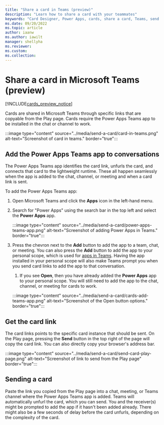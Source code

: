 ```yaml
---
title: "Share a card in Teams (preview)"
description: "Learn how to share a card with your teammates"
keywords: "Card Designer, Power Apps, cards, share a card, Teams, send a card"
ms.date: 09/20/2022
ms.topic: article
author: iaanw
ms.author: iawilt
manager: shellyha
ms.reviewer: 
ms.custom: 
ms.collection: 
---
```


# Share a card in Microsoft Teams (preview)

[!INCLUDE[cards_preview_notice](../includes/preview-include.md)]

Cards are shared in Microsoft Teams through specific links that are copyable from the Play page. Cards require the Power Apps Teams app to be installed in the chat or channel to work.

   :::image type="content" source="../media/send-a-card/card-in-teams.png" alt-text="Screenshot of card in teams." border="true":::

## Add the Power Apps Teams app to conversations

The Power Apps Teams app identifies the card link, unfurls the card, and connects that card to the lightweight runtime. These all happen seamlessly when the app is added to the chat, channel, or meeting and when a card link is sent.

To add the Power Apps Teams app:

1. Open Microsoft Teams and click the **Apps** icon in the left-hand menu.
1. Search for "Power Apps" using the search bar in the top left and select the **Power Apps** app.

   :::image type="content" source="../media/send-a-card/power-apps-teams-app.png" alt-text="Screenshot of adding Power Apps in Teams." border="true":::

1. Press the chevron next to the **Add** button to add the app to a team, chat, or meeting. You can also press the **Add** button to add the app to your personal scope, which is used for [apps in Teams](../../teams/create-apps-overview.md). Having the app installed in your personal scope will also make Teams prompt you when you send card links to add the app to that conversation.
    1. If you see **Open**, then you have already added the **Power Apps** app to your personal scope. You will still need to add the app to the chat, channel, or meeting for cards to work.

   :::image type="content" source="../media/send-a-card/cards-add-teams-app.png" alt-text="Screenshot of the Open button options." border="true":::

## Get the card link

The card links points to the specific card instance that should be sent. On the Play page, pressing the **Send** button in the top right of the page will copy the card link. You can also directly copy your browser's address bar.  

   :::image type="content" source="../media/send-a-card/send-card-play-page.png" alt-text="Screenshot of link to send from the Play page" border="true":::

## Sending a card

Paste the link you copied from the Play page into a chat, meeting, or Teams channel where the Power Apps Teams app is added. Teams will automatically unfurl the card, which you can send. You and the receiver(s) might be prompted to add the app if it hasn't been added already. There might also be a few seconds of delay before the card unfurls, depending on the complexity of the card.
